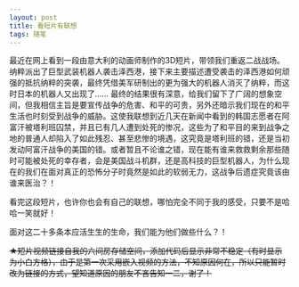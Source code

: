 ```yaml
---
layout: post
title: 看短片有联想
tags: 随笔
---
```


最近在网上看到一段由意大利的动画师制作的3D短片，带领我们重返二战战场。纳粹派出了巨型武装机器人袭击泽西港，接下来主要描述遭受袭击的泽西港如何顽强的抵抗纳粹的突袭，最终凭借美军研制出的更为强大的机器人消灭了纳粹，而这时日本的机器人又出现了…… 最终的结果很有深意，给我们留下了广阔的想象空间，但我相信主旨是要宣传战争的危害、和平的可贵，另外还暗示我们现在的和平生活也时刻受到战争的威胁。这使我联想到近几天在新闻中看到的韩国志愿者在阿富汗被塔利班囚禁，并且已有几人遭到处死的惨况，这些为了和平目的来到战争之地的普通人却陷入了如此残忍、甚至悲惨的境遇，这究竟是塔利班的错，还是当初发动阿富汗战争的美国的错。或者暂且不论谁之错，现在能有谁来救救剩余那些随时可能被处死的幸存者，会是美国战斗机群，还是高科技的巨型机器人，为什么现在的我们在面对真正的恐怖分子时竟然是如此的软弱无力，这战争后遗症究竟该由谁来医治？！

看完这段短片，也许你也会有自己的联想，哪怕完全不同于我的感受，只要不是哈哈一笑就好！ 

面对这二十多条本应活生生的生命，我们能为他们做些什么？！

~~★短片视频链接自我的六间房存储空间，添加代码后显示非常不稳定（有时显示为小白方格），由于是第一次采用嵌入视频的方法，不知原因何在，所以只能暂时改为链接的方式，望知道原因的朋友不吝告知一二，谢了！~~